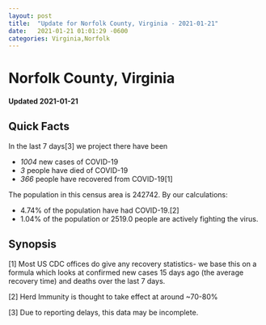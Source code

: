 ```yaml
---
layout: post
title:  "Update for Norfolk County, Virginia - 2021-01-21"
date:   2021-01-21 01:01:29 -0600
categories: Virginia,Norfolk
---
```


# Norfolk County, Virginia
#### Updated 2021-01-21

## Quick Facts

In the last 7 days[3] we project there have been
- *1004* new cases of COVID-19
- *3* people have died of COVID-19
- *366* people have recovered from COVID-19[1]

The population in this census area is 242742. By our calculations:
- 4.74% of the population have had COVID-19.[2]
- 1.04% of the population or 2519.0 people are actively fighting the virus.

## Synopsis




[1] Most US CDC offices do give any recovery statistics- we base this on a formula which looks at confirmed new cases
15 days ago (the average recovery time) and deaths over the last 7 days.

[2] Herd Immunity is thought to take effect at around ~70-80%

[3] Due to reporting delays, this data may be incomplete.
 
    